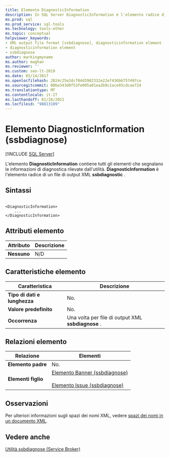 ```yaml
---
title: Elemento DiagnosticInformation
description: In SQL Server DiagnosticInformation è l'elemento radice di un file di output XML ssbdiagnostic.
ms.prod: sql
ms.prod_service: sql-tools
ms.technology: tools-other
ms.topic: conceptual
helpviewer_keywords:
- XML output file format [ssbdiagnose], diagnosticinformation element
- diagnosticinformation element
- ssbdiagnose
author: markingmyname
ms.author: maghan
ms.reviewer: ''
ms.custom: seo-lt-2019
ms.date: 03/14/2017
ms.openlocfilehash: 2824c25e2dcf04d3982332e22ef436b6757497ce
ms.sourcegitcommit: 00be343d0f53fe095a01ea2b9c1ace93cdcae724
ms.translationtype: MT
ms.contentlocale: it-IT
ms.lasthandoff: 01/26/2021
ms.locfileid: "98813109"
---
```

# <a name="diagnosticinformation-element-ssbdiagnose"></a>Elemento DiagnosticInformation (ssbdiagnose)

 [!INCLUDE [SQL Server](../../includes/applies-to-version/sqlserver.md)]

L'elemento **DiagnosticInformation** contiene tutti gli elementi che segnalano le informazioni di diagnostica rilevate dall'utilità. **DiagnosticInformation** è l'elemento radice di un file di output XML **ssbdiagnostic** .  
  
## <a name="syntax"></a>Sintassi  
  
```  
  
<DiagnosticInformation>   
    ...   
</DiagnosticInformation>  
```  
  
## <a name="element-attributes"></a>Attributi elemento  
  
|Attributo|Descrizione|  
|---------------|-----------------|  
|**Nessuno**|N/D|  
  
## <a name="element-characteristics"></a>Caratteristiche elemento  
  
|Caratteristica|Descrizione|  
|--------------------|-----------------|  
|**Tipo di dati e lunghezza**|No.|  
|**Valore predefinito**|No.|  
|**Occorrenza**|Una volta per file di output XML **ssbdiagnose** .|  
  
## <a name="element-relationships"></a>Relazioni elemento  
  
|Relazione|Elementi|  
|------------------|--------------|  
|**Elemento padre**|No.|  
|**Elementi figlio**|[Elemento Banner &#40;ssbdiagnose&#41;](../../tools/ssbdiagnose/banner-element-ssbdiagnose.md)<br /><br /> [Elemento Issue &#40;ssbdiagnose&#41;](../../tools/ssbdiagnose/issue-element-ssbdiagnose.md)|  
  
## <a name="remarks"></a>Osservazioni  
 Per ulteriori informazioni sugli spazi dei nomi XML, vedere [spazi dei nomi in un documento XML](/dotnet/standard/data/xml/managing-namespaces-in-an-xml-document).  
  
## <a name="see-also"></a>Vedere anche  
 [Utilità ssbdiagnose &#40;Service Broker&#41;](../../tools/ssbdiagnose/ssbdiagnose-utility-service-broker.md)  
  
